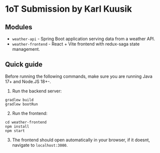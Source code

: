 # 1oT Submission by Karl Kuusik

## Modules
* `weather-api` - Spring Boot application serving data from a weather API.
* `weather-frontend` - React + Vite frontend with redux-saga state management.

## Quick guide
Before running the following commands, make sure you are running Java 17+ and Node.JS 18+-.
1. Run the backend server:
```
gradlew build
gradlew bootRun
```
2. Run the frontend:
```
cd weather-frontend
npm install
npm start
```
3. The frontend should open automatically in your browser, if it doesnt, navigate to `localhost:3000`.